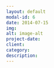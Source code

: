 ```yaml
---
layout: default
modal-id: 6
date: 2014-07-15
img: 
alt: image-alt
project-date:
client:
category:
description: 
---
```

